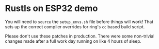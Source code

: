 # Rustls on ESP32 demo

You will need to `source` the `setup_envs.sh` file before things will work! That sets up the correct compiler overrides for ring's `cc` based build script.

Please don't use these patches in production. There were some non-trivial changes made after a full work day running on like 4 hours of sleep.